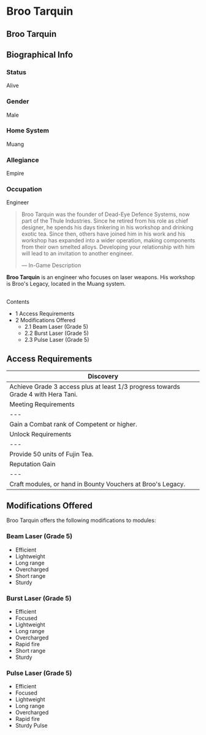# Broo Tarquin
## Broo Tarquin

		

## Biographical Info

### Status

Alive

### Gender

Male

### Home System

Muang

### Allegiance

Empire

### Occupation

Engineer

> 
> 
> Broo Tarquin was the founder of Dead-Eye Defence Systems, now part of the Thule Industries. Since he retired from his role as chief designer, he spends his days tinkering in his workshop and drinking exotic tea. Since then, others have joined him in his work and his workshop has expanded into a wider operation, making components from their own smelted alloys. Developing your relationship with him will lead to an invitation to another engineer.
> 
> 
> — In-Game Description
> 

**Broo Tarquin** is an engineer who focuses on laser weapons. His workshop is Broo's Legacy, located in the Muang system.

## 

Contents

- 1 Access Requirements
- 2 Modifications Offered
    - 2.1 Beam Laser (Grade 5)
    - 2.2 Burst Laser (Grade 5)
    - 2.3 Pulse Laser (Grade 5)

## Access Requirements

| Discovery |
| --- |
| Achieve Grade 3 access plus at least 1/3 progress towards Grade 4 with Hera Tani. |
| Meeting Requirements |
| --- |
| Gain a Combat rank of Competent or higher. |
| Unlock Requirements |
| --- |
| Provide 50 units of Fujin Tea. |
| Reputation Gain |
| --- |
| Craft modules, or hand in Bounty Vouchers at Broo's Legacy. |

## Modifications Offered

Broo Tarquin offers the following modifications to modules:

### Beam Laser (Grade 5)

- Efficient
- Lightweight
- Long range
- Overcharged
- Short range
- Sturdy

### Burst Laser (Grade 5)

- Efficient
- Focused
- Lightweight
- Long range
- Overcharged
- Rapid fire
- Short range
- Sturdy

### Pulse Laser (Grade 5)

- Efficient
- Focused
- Lightweight
- Long range
- Overcharged
- Rapid fire
- Sturdy Pulse